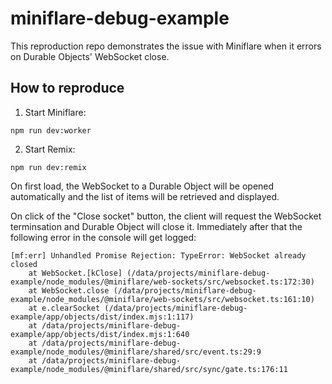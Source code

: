 miniflare-debug-example
=

This reproduction repo demonstrates the issue with Miniflare when it errors on Durable Objects' WebSocket close.

How to reproduce
-

1. Start Miniflare:
```
npm run dev:worker
```

2. Start Remix:
```
npm run dev:remix
```

On first load, the WebSocket to a Durable Object will be opened automatically and the list of items will be retrieved and displayed.

On click of the "Close socket" button, the client will request the WebSocket terminsation and Durable Object will close it. Immediately after that the following error in the console will get logged:

```
[mf:err] Unhandled Promise Rejection: TypeError: WebSocket already closed
    at WebSocket.[kClose] (/data/projects/miniflare-debug-example/node_modules/@miniflare/web-sockets/src/websocket.ts:172:30)
    at WebSocket.close (/data/projects/miniflare-debug-example/node_modules/@miniflare/web-sockets/src/websocket.ts:161:10)
    at e.clearSocket (/data/projects/miniflare-debug-example/app/objects/dist/index.mjs:1:117)
    at /data/projects/miniflare-debug-example/app/objects/dist/index.mjs:1:640
    at /data/projects/miniflare-debug-example/node_modules/@miniflare/shared/src/event.ts:29:9
    at /data/projects/miniflare-debug-example/node_modules/@miniflare/shared/src/sync/gate.ts:176:11
```
